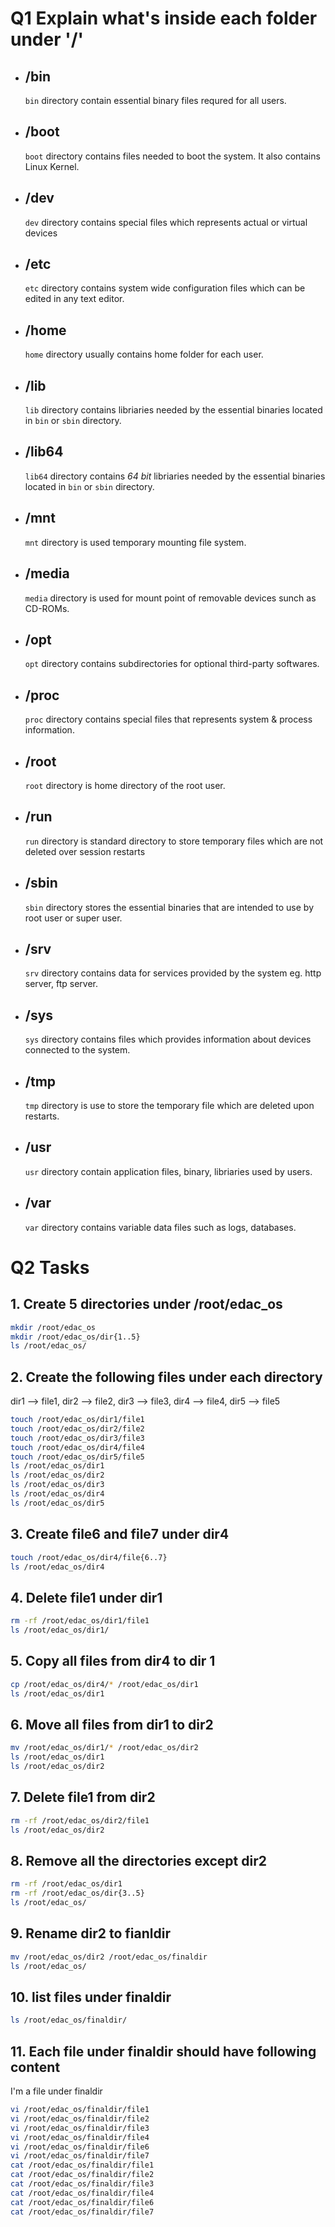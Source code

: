 # **Q1** Explain what's inside each folder under '/'

- ## /bin

    `bin` directory contain essential binary files requred for all users.

- ## /boot

    `boot` directory contains files needed to boot the system.
It also contains Linux Kernel.

- ## /dev

    `dev` directory contains special files which represents actual or virtual devices

- ## /etc

    `etc` directory contains system wide configuration files which can be edited
    in any text editor.

- ## /home

    `home` directory usually contains home folder for each user.

- ## /lib

    `lib` directory contains libriaries needed by the essential binaries located
    in `bin` or `sbin` directory.

- ## /lib64

    `lib64` directory contains *64 bit* libriaries needed by the essential binaries
    located in `bin` or `sbin` directory.

- ## /mnt

    `mnt` directory is used temporary mounting file system.

- ## /media

    `media` directory is used for mount point of removable devices sunch as CD-ROMs.

- ## /opt

    `opt` directory contains subdirectories for optional third-party softwares.

- ## /proc

    `proc` directory contains special files that represents system & process information.

- ## /root

    `root` directory is home directory of the root user.

- ## /run

    `run` directory is standard directory to store temporary files which are not
    deleted over session restarts

- ## /sbin

    `sbin` directory stores the essential binaries that are intended to use by root
    user or super user.

- ## /srv

    `srv` directory contains data for services provided by the system eg. http server,
    ftp server.

- ## /sys

    `sys` directory contains files which provides information about devices connected
    to the system.

- ## /tmp

    `tmp` directory is use to store the temporary file which are deleted upon restarts.

- ## /usr

    `usr` directory contain application files, binary, libriaries used by users.

- ## /var

    `var` directory contains variable data files such as logs, databases.

# **Q2**  Tasks

## 1. Create 5 directories under /root/edac_os

``` sh
mkdir /root/edac_os
mkdir /root/edac_os/dir{1..5}
ls /root/edac_os/
```

## 2. Create the following files under each directory
dir1 --> file1, dir2 --> file2, dir3 --> file3, dir4 --> file4, dir5 --> file5

``` sh
touch /root/edac_os/dir1/file1
touch /root/edac_os/dir2/file2
touch /root/edac_os/dir3/file3
touch /root/edac_os/dir4/file4
touch /root/edac_os/dir5/file5
ls /root/edac_os/dir1
ls /root/edac_os/dir2
ls /root/edac_os/dir3
ls /root/edac_os/dir4
ls /root/edac_os/dir5
```

## 3. Create file6 and file7 under dir4

```sh
touch /root/edac_os/dir4/file{6..7}
ls /root/edac_os/dir4
```

## 4. Delete file1 under dir1

``` sh
rm -rf /root/edac_os/dir1/file1 
ls /root/edac_os/dir1/
```

## 5. Copy all files from dir4 to dir 1

``` sh
cp /root/edac_os/dir4/* /root/edac_os/dir1
ls /root/edac_os/dir1
```

## 6. Move all files from dir1 to dir2

``` sh
mv /root/edac_os/dir1/* /root/edac_os/dir2
ls /root/edac_os/dir1
ls /root/edac_os/dir2
```

## 7. Delete file1 from dir2

``` sh
rm -rf /root/edac_os/dir2/file1
ls /root/edac_os/dir2
```

## 8. Remove all the directories except dir2

``` sh
rm -rf /root/edac_os/dir1
rm -rf /root/edac_os/dir{3..5}
ls /root/edac_os/
```

## 9. Rename dir2 to fianldir

``` sh
mv /root/edac_os/dir2 /root/edac_os/finaldir
ls /root/edac_os/
```

## 10. list files under finaldir

``` sh
ls /root/edac_os/finaldir/
```

## 11. Each file under finaldir should have following content

I'm a file under finaldir

``` sh
vi /root/edac_os/finaldir/file1
vi /root/edac_os/finaldir/file2
vi /root/edac_os/finaldir/file3
vi /root/edac_os/finaldir/file4
vi /root/edac_os/finaldir/file6
vi /root/edac_os/finaldir/file7
cat /root/edac_os/finaldir/file1
cat /root/edac_os/finaldir/file2
cat /root/edac_os/finaldir/file3
cat /root/edac_os/finaldir/file4
cat /root/edac_os/finaldir/file6
cat /root/edac_os/finaldir/file7
```
